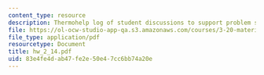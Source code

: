 ```yaml
---
content_type: resource
description: Thermohelp log of student discussions to support problem sets.
file: https://ol-ocw-studio-app-qa.s3.amazonaws.com/courses/3-20-materials-at-equilibrium-sma-5111-fall-2003/83e4fe4dab47fe2e50e47cc6bb74a20e_hw_2_14.pdf
file_type: application/pdf
resourcetype: Document
title: hw_2_14.pdf
uid: 83e4fe4d-ab47-fe2e-50e4-7cc6bb74a20e
---
```

